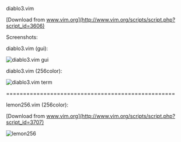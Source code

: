 diablo3.vim

[Download from www.vim.org](http://www.vim.org/scripts/script.php?script_id=3606)

Screenshots:

diablo3.vim (gui):

![diablo3.vim gui](http://i.imgur.com/Nxl1F.png)

diablo3.vim (256color):

![diablo3.vim term](http://i.imgur.com/9RwJh.png)

==================================================

lemon256.vim (256color):

[Download from www.vim.org](http://www.vim.org/scripts/script.php?script_id=3707)

![lemon256](http://i.imgur.com/wMDdo.png)
